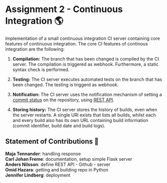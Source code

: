# Assignment 2 - Continuous Integration :earth_americas:

Implementation of a small continuous integration CI server containing core features of continuous integration. The core CI features of continous integration are the following: 

1. **Compilation:**
The branch that has been changed is compiled by the CI server. The compilation is triggered as webhook. Furthermore, a static syntax check is performed.

2. **Testing:**
The CI server executes automated tests on the branch that has been changed. The testing is triggerd as webhook. 

3. **Notification:**
The CI server uses the notification mechanism of setting a [commit status](https://docs.github.com/en/github/collaborating-with-issues-and-pull-requests/about-status-checks) on the repository, using [REST API](https://docs.github.com/en/rest/reference/repos#statuses).

4. **Storing history:**
The CI server stores the history of builds, even when the server restarts. A single URl exists that lists all builds, whilst each and every build also has its own URL containing build information (commit identifier, build date and build logs).

## Statement of Contributions :thought_balloon:

**Maja Tennander**: handling response<br/>
**Carl Johan Freme**: documentation, setup simple Flask server<br/>
**Anders Nilsson**: define REST API - Github - server<br/>
**Omid Hazara**: getting and building repo in Python<br/>
**Jennifer Lindberg**: deployment
